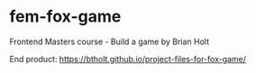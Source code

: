 # fem-fox-game
Frontend Masters course - Build a game by Brian Holt

End product: https://btholt.github.io/project-files-for-fox-game/

